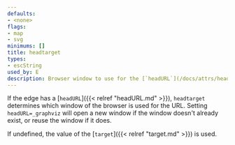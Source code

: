 ```yaml
---
defaults:
- <none>
flags:
- map
- svg
minimums: []
title: headtarget
types:
- escString
used_by: E
description: Browser window to use for the [`headURL`](/docs/attrs/headURL) link
---
```

If the edge has a [`headURL`]({{< relref "headURL.md" >}}),
`headtarget` determines which window of the
browser is used
for the URL. Setting `headURL=_graphviz` will open a new window if the window
doesn't already exist, or reuse the window if it does.

If undefined, the value of the [`target`]({{< relref "target.md" >}}) is used.
